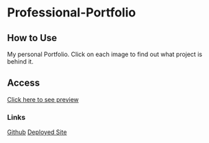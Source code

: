 # Professional-Portfolio
## How to Use
My personal Portfolio. Click on each image to find out what project is behind it.

## Access
[Click here to see preview](./assets/photos/About%20ME.png)

### Links
[Github](https://github.com/mhannah3161/Professional-Portfolio)
[Deployed Site](https://mhannah3161.github.io/Professional-Portfolio/)